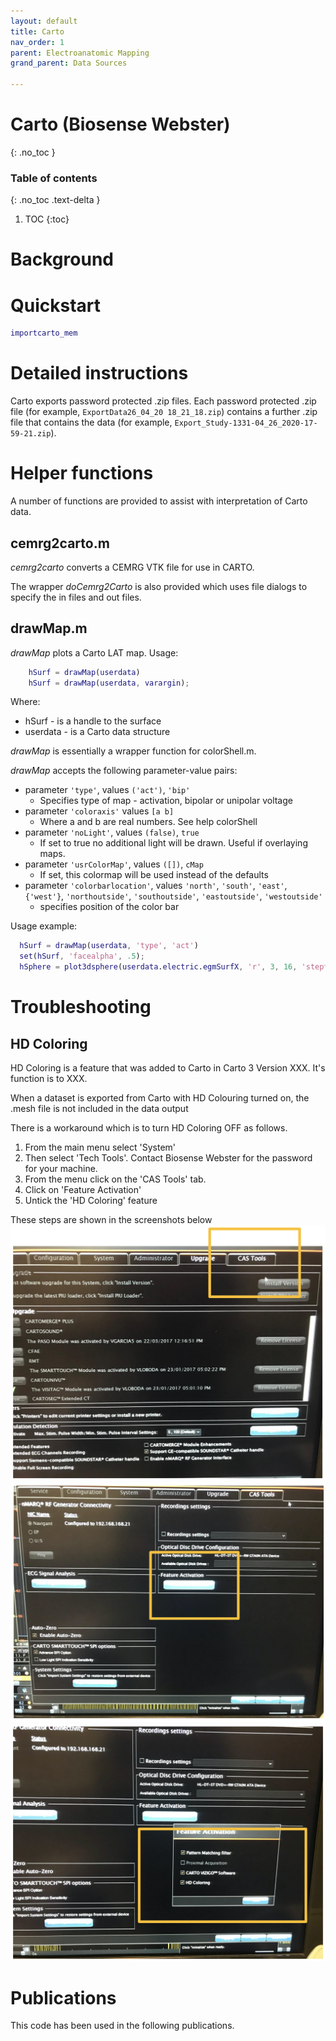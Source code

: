 ```yaml
---
layout: default
title: Carto
nav_order: 1
parent: Electroanatomic Mapping
grand_parent: Data Sources

---
```


# Carto (Biosense Webster)
{: .no_toc }

### Table of contents
{: .no_toc .text-delta }

1. TOC
{:toc}

# Background

# Quickstart
```matlab
importcarto_mem
```

# Detailed instructions
Carto exports password protected .zip files. Each password protected .zip file (for example, ```ExportData26_04_20 18_21_18.zip```) contains a further .zip file that contains the data (for example, ```Export_Study-1331-04_26_2020-17-59-21.zip```).

# Helper functions
A number of functions are provided to assist with interpretation of Carto data.

## cemrg2carto.m
*cemrg2carto* converts a CEMRG VTK file for use in CARTO.

The wrapper *doCemrg2Carto* is also provided which uses file dialogs to specify the in files and out files.

## drawMap.m
*drawMap* plots a Carto LAT map. Usage:
```matlab
    hSurf = drawMap(userdata)
    hSurf = drawMap(userdata, varargin);
```
Where:
* hSurf - is a handle to the surface
* userdata - is a Carto data structure

*drawMap* is essentially a wrapper function for colorShell.m.

*drawMap* accepts the following parameter-value pairs:
- parameter ```'type'```, values ```('act')```, ```'bip'```
  - Specifies type of map - activation, bipolar or unipolar voltage
- parameter ```'coloraxis'``` values ```[a b]```
  - Where a and b are real numbers. See help colorShell
- parameter ```'noLight'```, values ```(false)```, ```true```
  - If set to true no additional light will be drawn. Useful if overlaying maps.
- parameter ```'usrColorMap'```, values ```([])```, ```cMap```
  - If set, this colormap will be used instead of the defaults
- parameter ```'colorbarlocation'```, values ```'north'```, ```'south'```, ```'east'```, ```{'west'}```, ```'northoutside'```, ```'southoutside'```, ```'eastoutside'```, ```'westoutside'```
  - specifies position of the color bar

Usage example:
```matlab
  hSurf = drawMap(userdata, 'type', 'act')
  set(hSurf, 'facealpha', .5);
  hSphere = plot3dsphere(userdata.electric.egmSurfX, 'r', 3, 16, 'stepthrough', true)
```
# Troubleshooting

## HD Coloring

HD Coloring is a feature that was added to Carto in Carto 3 Version XXX. It's function is to XXX.

When a dataset is exported from Carto with HD Colouring turned on, the .mesh file is not included in the data output

There is a workaround which is to turn HD Coloring OFF as follows.

1. From the main menu select 'System'
2. Then select 'Tech Tools'. Contact Biosense Webster for the password for your machine.
3. From the menu click on the 'CAS Tools' tab.
4. Click on 'Feature Activation'
5. Untick the 'HD Coloring' feature

These steps are shown in the screenshots below
![](/assets/images/cas-tools-tab.png)
![](/assets/images/feature-activation.png)
![](/assets/images/hd-coloring-feature.png)

# Publications

This code has been used in the following publications.
